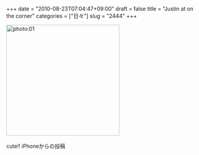 +++
date = "2010-08-23T07:04:47+09:00"
draft = false
title = "Justin at on the corner"
categories = ["日々"]
slug = "2444"
+++

<div align="left"><a href="http://ieiri.net/wordpress/wp-content/uploads/ameblo/blog_import_4f7a39e5f1b77.jpg"><img src="http://ieiri.net/wordpress/wp-content/uploads/ameblo/blog_import_4f7a39e5f1b77.jpg" alt="photo:01" width="300" height="293" border="0" /></a></div><br clear="all" />
cute!!
iPhoneからの投稿
